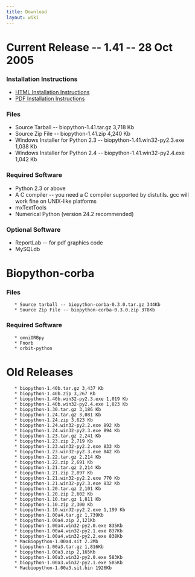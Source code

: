 ```yaml
---
title: Download
layout: wiki
---
```


Current Release -- 1.41 -- 28 Oct 2005
======================================

### Installation Instructions

-   [HTML Installation Instructions](Installation.html "wikilink")
-   [PDF Installation Instructions](Installation.pdf "wikilink")

### Files

-   Source Tarball -- biopython-1.41.tar.gz 3,718 Kb
-   Source Zip File -- biopython-1.41.zip 4,240 Kb
-   Windows Installer for Python 2.3 -- biopython-1.41.win32-py2.3.exe
    1,038 Kb
-   Windows Installer for Python 2.4 -- biopython-1.41.win32-py2.4.exe
    1,042 Kb

### Required Software

-   Python 2.3 or above
-   A C compiler -- you need a C compiler supported by distutils. gcc
    will work fine on UNIX-like platforms
-   mxTextTools
-   Numerical Python (version 24.2 recommended)

### Optional Software

-   ReportLab -- for pdf graphics code
-   MySQLdb

Biopython-corba
===============

### Files

`   * Source tarball -- biopython-corba-0.3.0.tar.gz 344Kb`  
`   * Source Zip File -- biopython-corba-0.3.0.zip 378Kb`

### Required Software

`   * omniORBpy`  
`   * Fnorb`  
`   * orbit-python`

Old Releases
============

`   * biopython-1.40b.tar.gz 3,437 Kb`  
`   * biopython-1.40b.zip 3,267 Kb`  
`   * biopython-1.40b.win32-py2.3.exe 1,019 Kb`  
`   * biopython-1.40b.win32-py2.4.exe 1,023 Kb`  
`   * biopython-1.30.tar.gz 3,186 Kb`  
`   * biopython-1.24.tar.gz 3,081 Kb`  
`   * biopython-1.24.zip 3,623 Kb`  
`   * biopython-1.24.win32-py2.2.exe 892 Kb`  
`   * biopython-1.24.win32-py2.3.exe 894 Kb`  
`   * biopython-1.23.tar.gz 2,241 Kb`  
`   * biopython-1.23.zip 2,719 Kb`  
`   * biopython-1.23.win32-py2.2.exe 833 Kb`  
`   * biopython-1.23.win32-py2.3.exe 842 Kb`  
`   * biopython-1.22.tar.gz 2,214 Kb`  
`   * biopython-1.22.zip 2,691 Kb`  
`   * biopython-1.21.tar.gz 2,214 Kb`  
`   * biopython-1.21.zip 2,897 Kb`  
`   * biopython-1.21.win32-py2.2.exe 770 Kb`  
`   * biopython-1.21.win32-py2.3.exe 832 Kb`  
`   * biopython-1.20.tar.gz 2,101 Kb`  
`   * biopython-1.20.zip 2,602 Kb`  
`   * biopython-1.10.tar.gz 1,811 Kb`  
`   * biopython-1.10.zip 2,300 Kb`  
`   * biopython-1.10.win32-py2.2.exe 1,199 Kb`  
`   * biopython-1.00a4.tar.gz 1,739Kb`  
`   * biopython-1.00a4.zip 2,121Kb`  
`   * biopython-1.00a4.win32-py2.0.exe 835Kb`  
`   * biopython-1.00a4.win32-py2.1.exe 837Kb`  
`   * biopython-1.00a4.win32-py2.2.exe 838Kb`  
`   * MacBiopython-1.00a4.sit 2.2Mb`  
`   * biopython-1.00a3.tar.gz 1,816Kb`  
`   * biopython-1.00a3.zip 2,165Kb`  
`   * biopython-1.00a3.win32-py2.0.exe 583Kb`  
`   * biopython-1.00a3.win32-py2.1.exe 585Kb`  
`   * Macbiopython-1.00a3.sit.bin 1926Kb`
